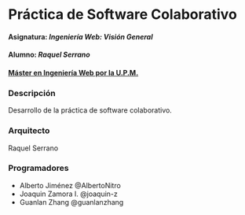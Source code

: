 # Práctica de Software Colaborativo
#### Asignatura: *Ingeniería Web: Visión General*
#### Alumno: *Raquel Serrano*
#### [Máster en Ingeniería Web por la U.P.M.](http://miw.etsisi.upm.es)

### Descripción
Desarrollo de la práctica de software colaborativo.

### Arquitecto
Raquel Serrano 

### Programadores
* Alberto Jiménez @AlbertoNitro
* Joaquin Zamora I. @joaquin-z
* Guanlan Zhang @guanlanzhang

